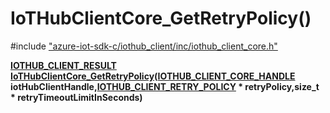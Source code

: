 # IoTHubClientCore_GetRetryPolicy()

\#include ["azure-iot-sdk-c/iothub_client/inc/iothub_client_core.h"](../iot-c-ref-iothub-client-core-h.md)  

**[IOTHUB_CLIENT_RESULT](#iothub__client__core__common_8h_1ae8e8840cc715c54bc60465f3f110d40f) [IoTHubClientCore_GetRetryPolicy](#iothub__client__core_8h_1aa3c73573d427301c0b5c3cdaf0eb132b)([IOTHUB_CLIENT_CORE_HANDLE](#iothub__client__core_8h_1a1603e5baaf9b735a48bbfd0a4c3effb2) iotHubClientHandle,[IOTHUB_CLIENT_RETRY_POLICY](#iothub__client__core__common_8h_1a361221e523247855ff0a05c2e2870e4a) * retryPolicy,size_t * retryTimeoutLimitInSeconds)**

